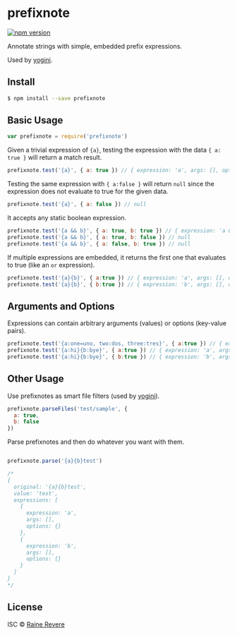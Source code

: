 # prefixnote
[![npm version](https://img.shields.io/npm/v/prefixnote.svg)](https://npmjs.org/package/prefixnote) 

Annotate strings with simple, embedded prefix expressions.

Used by [yogini](https://github.com/raineorshine/yogini).

## Install

```sh
$ npm install --save prefixnote
```


## Basic Usage

```js
var prefixnote = require('prefixnote')
```

Given a trivial expression of `{a}`, testing the expression with the data `{ a: true }` will return a match result.

```js
prefixnote.test('{a}', { a: true }) // { expression: 'a', args: [], options: {} })
```

Testing the same expression with `{ a:false }` will return `null` since the expression does not evaluate to true for the given data.

```js
prefixnote.test('{a}', { a: false }) // null
```

It accepts any static boolean expression.

```js
prefixnote.test('{a && b}', { a: true, b: true }) // { expression: 'a && b', args: [], options: {} })
prefixnote.test('{a && b}', { a: true, b: false }) // null
prefixnote.test('{a && b}', { a: false, b: true }) // null
```

If multiple expressions are embedded, it returns the first one that evaluates to true (like an `or` expression).

```js
prefixnote.test('{a}{b}', { a:true }) // { expression: 'a', args: [], options: {} })
prefixnote.test('{a}{b}', { b:true }) // { expression: 'b', args: [], options: {} })
```

## Arguments and Options

Expressions can contain arbitrary arguments (values) or options (key-value pairs).

```js
prefixnote.test('{a:one=uno, two:dos, three:tres}', { a:true }) // { expression: 'a', args: [], options: { one: 'uno', two: 'dos', three: 'tres' } })
prefixnote.test('{a:hi}{b:bye}', { a:true }) // { expression: 'a', args: ['hi'], options: {} })
prefixnote.test('{a:hi}{b:bye}', { b:true }) // { expression: 'b', args: ['bye'], options: {} })
```

## Other Usage

Use prefixnotes as smart file filters (used by [yogini](https://github.com/raineorshine/generator-yogini)).

```js
prefixnote.parseFiles('test/sample', {
  a: true,
  b: false
})
```

Parse prefixnotes and then do whatever you want with them.

```js

prefixnote.parse('{a}{b}test')

/*
{
  original: '{a}{b}test',
  value: 'test',
  expressions: [
    {
      expression: 'a',
      args: [],
      options: {}
    },
    {
      expression: 'b',
      args: [],
      options: {}
    }
  ]
}
*/
```


## License

ISC © [Raine Revere](https://github.com/raineorshine)
